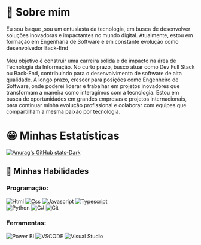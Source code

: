 # 🚀 Sobre mim

Eu sou Isaque ,sou um entusiasta da tecnologia, em busca de desenvolver soluções inovadoras e impactantes no mundo digital. Atualmente, estou em formação em Engenharia de Software e em constante evolução como desenvolvedor Back-End<br><br>
Meu objetivo é construir uma carreira sólida e de impacto na área de Tecnologia da Informação. No curto prazo, busco atuar como Dev Full Stack ou Back-End, contribuindo para o desenvolvimento de software de alta qualidade. A longo prazo, crescer para posições como Engenheiro de Software, onde poderei liderar e trabalhar em projetos inovadores que transformam a maneira como interagimos com a tecnologia. Estou em busca de oportunidades em grandes empresas e projetos internacionais, para continuar minha evolução profissional e colaborar com equipes que compartilham a mesma paixão por tecnologia.<br>


# 😁 Minhas Estatísticas
[![Anurag's GitHub stats-Dark](https://github-readme-stats.vercel.app/api?username=IsaqueBraz17&show_icons=true&theme=dark#gh-dark-mode-only)](https://github.com/anuraghazra/github-readme-stats#gh-dark-mode-only)



## 🚀 Minhas Habilidades

### Programação:
 <div style="display:inline-block">
  <img align="center "alt="Html" src="https://img.shields.io/badge/HTML5-E34F26?style=for-the-badge&logo=html5&logoColor=white"/>
  <img align="center "alt="Css" src="https://img.shields.io/badge/CSS3-1572B6?style=for-the-badge&logo=css3&logoColor=white"/>
  <img align="center "alt="Javascript" src="https://img.shields.io/badge/JavaScript-F7DF1E?style=for-the-badge&logo=javascript&logoColor=black"/>
  <img align="center "alt="Typescript" src="https://img.shields.io/badge/TypeScript-007ACC?style=for-the-badge&logo=typescript&logoColor=white"/><br>
  <img align="center "alt="Python" src="https://img.shields.io/badge/Python-14354C?style=for-the-badge&logo=python&logoColor=white"/>
  <img align="center "alt="C#" src="https://img.shields.io/badge/C%23-239120?style=for-the-badge&logo=c-sharp&logoColor=white"/>
  <img align="center "alt="Git" src="https://img.shields.io/badge/GIT-E44C30?style=for-the-badge&logo=git&logoColor=white"/>
  
 ### Ferramentas:
 <div style="display:inline-block">
  <img align="center "alt="Power BI" src="https://img.shields.io/badge/PowerBI-F2C811?style=for-the-badge&logo=Power%20BI&logoColor=white"/>
  <img align="center "alt="VSCODE" src="https://img.shields.io/badge/Visual_Studio_Code-0078D4?style=for-the-badge&logo=visual%20studio%20code&logoColor=white"/>
  <img align="center "alt="Visual Studio" src="https://img.shields.io/badge/Visual_Studio-5C2D91?style=for-the-badge&logo=visual%20studio&logoColor=white"/>

  






